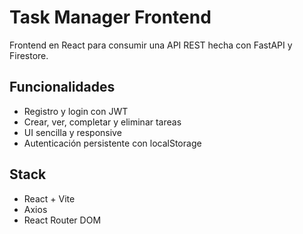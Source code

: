 # Task Manager Frontend

Frontend en React para consumir una API REST hecha con FastAPI y Firestore.

## Funcionalidades
- Registro y login con JWT
- Crear, ver, completar y eliminar tareas
- UI sencilla y responsive
- Autenticación persistente con localStorage

## Stack
- React + Vite
- Axios
- React Router DOM
